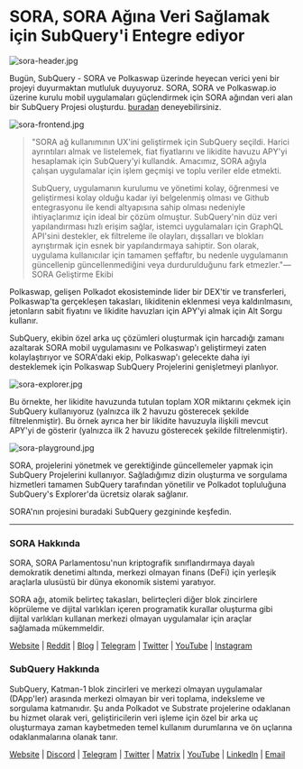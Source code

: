 # SORA, SORA Ağına Veri Sağlamak için SubQuery'i Entegre ediyor

![sora-header.jpg](https://miro.medium.com/max/1400/1*fPPW0DsynIt9QpvK4ZrsUA.jpeg)

Bugün, SubQuery - SORA ve Polkaswap üzerinde heyecan verici yeni bir projeyi duyurmaktan mutluluk duyuyoruz. SORA, SORA ve Polkaswap.io üzerine kurulu mobil uygulamaları güçlendirmek için SORA ağından veri alan bir SubQuery Projesi oluşturdu. [buradan](https://explorer.subquery.network/subquery/sora-xor/sora) deneyebilirsiniz.

![sora-frontend.jpg](https://miro.medium.com/max/1400/1*pq0U6wsutlf8rjXqq7i2BQ.jpeg)

> "SORA ağ kullanımının UX'ini geliştirmek için SubQuery seçildi. Harici ayrıntıları almak ve listelemek, fiat fiyatlarını ve likidite havuzu APY'yi hesaplamak için SubQuery'yi kullandık. Amacımız, SORA ağıyla çalışan uygulamalar için işlem geçmişi ve toplu veriler elde etmekti.
> 
> SubQuery, uygulamanın kurulumu ve yönetimi kolay, öğrenmesi ve geliştirmesi kolay olduğu kadar iyi belgelenmiş olması ve Github entegrasyonu ile kendi altyapısına sahip olması nedeniyle ihtiyaçlarımız için ideal bir çözüm olmuştur. SubQuery'nin düz veri yapılandırması hızlı erişim sağlar, istemci uygulamaları için GraphQL API'sini destekler, ek filtreleme ile olayları, dışsalları ve blokları ayrıştırmak için esnek bir yapılandırmaya sahiptir. Son olarak, uygulama kullanıcılar için tamamen şeffaftır, bu nedenle uygulamanın güncellenip güncellenmediğini veya durdurulduğunu fark etmezler."—SORA Geliştirme Ekibi

Polkaswap, gelişen Polkadot ekosisteminde lider bir DEX'tir ve transferleri, Polkaswap'ta gerçekleşen takasları, likiditenin eklenmesi veya kaldırılmasını, jetonların sabit fiyatını ve likidite havuzları için APY'yi almak için Alt Sorgu kullanır.

SubQuery, ekibin özel arka uç çözümleri oluşturmak için harcadığı zamanı azaltarak SORA mobil uygulamasını ve Polkaswap'ı geliştirmeyi zaten kolaylaştırıyor ve SORA'daki ekip, Polkaswap'ı gelecekte daha iyi desteklemek için Polkaswap SubQuery Projelerini genişletmeyi planlıyor.

![sora-explorer.jpg](https://miro.medium.com/max/1400/1*vjdjmmffvJ7zfOQyxo0ZAA.jpeg)

Bu örnekte, her likidite havuzunda tutulan toplam XOR miktarını çekmek için SubQuery kullanıyoruz (yalnızca ilk 2 havuzu gösterecek şekilde filtrelenmiştir). Bu örnek ayrıca her bir likidite havuzuyla ilişkili mevcut APY'yi de gösterir (yalnızca ilk 2 havuzu gösterecek şekilde filtrelenmiştir).

![sora-playground.jpg](https://miro.medium.com/max/1400/1*oTh-ajGfG1oEhYdvqo12tQ.jpeg)

SORA, projelerini yönetmek ve gerektiğinde güncellemeler yapmak için SubQuery Projelerini kullanıyor. Sağladığımız dizin oluşturma ve sorgulama hizmetleri tamamen SubQuery tarafından yönetilir ve Polkadot topluluğuna SubQuery's Explorer'da ücretsiz olarak sağlanır.

SORA'nın projesini buradaki SubQuery gezgininde keşfedin.

---

### SORA Hakkında

SORA, SORA Parlamentosu'nun kriptografik sınıflandırmaya dayalı demokratik denetimi altında, merkezi olmayan finans (DeFi) için yerleşik araçlarla ulusüstü bir dünya ekonomik sistemi yaratıyor.

SORA ağı, atomik belirteç takasları, belirteçleri diğer blok zincirlere köprüleme ve dijital varlıkları içeren programatik kurallar oluşturma gibi dijital varlıkları kullanan merkezi olmayan uygulamalar için araçlar sağlamada mükemmeldir.

[Website](https://sora.org/) | [Reddit](https://www.reddit.com/r/SORA/) | [Blog](https://sora.org/blog) | [Telegram](https://t.me/sora_xor) | [Twitter](https://twitter.com/sora_xor) | [YouTube](https://youtube.com/sora_xor) | [Instagram](https://instagram.com/sora_xor)

### SubQuery Hakkında

SubQuery, Katman-1 blok zincirleri ve merkezi olmayan uygulamalar (DApp'ler) arasında merkezi olmayan bir veri toplama, indeksleme ve sorgulama katmanıdır. Şu anda Polkadot ve Substrate projelerine odaklanan bu hizmet olarak veri, geliştiricilerin veri işleme için özel bir arka uç oluşturmaya zaman kaybetmeden temel kullanım durumlarına ve ön uçlarına odaklanmalarına olanak tanır.

[Website](https://subquery.network/) | [Discord](https://discord.com/invite/78zg8aBSMG) | [Telegram](https://t.me/subquerynetwork) | [Twitter](https://twitter.com/subquerynetwork) | [Matrix](https://matrix.to/#/#subquery:matrix.org) | [YouTube](https://www.youtube.com/channel/UCi1a6NUUjegcLHDFLr7CqLw) | [LinkedIn](https://www.linkedin.com/company/subquery) | [Email](mailto:hello@subquery.network)